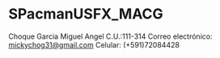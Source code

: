 # SPacmanUSFX_MACG
Choque Garcia Miguel Angel
C.U.:111-314
Correo electrónico: mickychog31@gmail.com 
Celular: (+591)72084428
